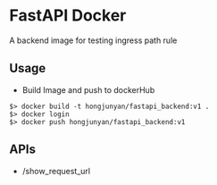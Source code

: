 # FastAPI Docker

A backend image for testing ingress path rule

## Usage
- Build Image and push to dockerHub
```commandline
$> docker build -t hongjunyan/fastapi_backend:v1 .
$> docker login
$> docker push hongjunyan/fastapi_backend:v1
```

## APIs

- /show_request_url

